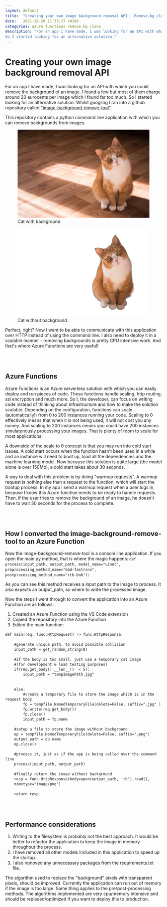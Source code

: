 ```yaml
---
layout: default
title:  "Creating your own image background removal API | Remove.bg clone"
date:   2021-10-26 11:33:27 +0100
categories: azure functions remove.bg clone
description: "For an app I have made, I was looking for an API with which you could remove the background of an image. I found a few but most of them charge around 20 eurocents per image which I found far tooS much. 
So I started looking for an alternative solution."
---
```


# Creating your own image background removal API

For an app I have made, I was looking for an API with which you could remove the background of an image. I found a few but most of them charge around 20 eurocents per image which I found far too much. 
So I started looking for an alternative solution. Whilst googling I ran into a github repository called ["image-background-remove-tool"](https://github.com/OPHoperHPO/image-background-remove-tool).

This repository contains a python command line application with which you can remove backgrounds from images.


<figure> 
        <img src="/assets/images/kitty.jpg"/>
        <figcaption> Cat with background.</figcaption>
</figure>


<figure> 
        <img src="/assets/images/transpcat.png"/>
        <figcaption> Cat without background.</figcaption>
</figure>



 Perfect, right? Now I want to be able to communicate with this application over HTTP instead of using the command line. I also need to deploy it in a scalable manner - removing backgrounds is pretty CPU intensive work. And that's where Azure Functions are very useful!

<br/><br/>

## Azure Functions
Azure Functions is an Azure serverless solution with which you can easily deploy and run pieces of code. These functions handle scaling, http routing, ssl
encryption and much more. So I, the developer, can focus on writing code instead of thinking about infrastructure and how to make the solution scalable. 
Depending on the configuration, functions can scale (automatically!) from 0 to 200 instances running your code. Scaling to 0 effectively means that when it is not being used, it will not cost you any money. And scaling to 200 instances means you could have 200 instances simulatenously processing your images. That is plenty of room to scale for most applications. 

A downside of the scale to 0 concept is that you may run into cold start issues. A cold start occurs when the function hasn't been used in a while and an instance will need to boot up, load all the dependencies and the machine learning model. Now because this solution is quite large (the model alone is over 150Mb), 
a cold start takes about 30 seconds. 

A way to deal with this problem is by doing "warmup requests". A warmup request is nothing else than a request to the function, which will start the bootup process. In my app I send a warmup request when a user logs in, because I know this Azure function needs to be ready
to handle requests. Then, if the user tries to remove the background of an image, he doesn't have to wait 30 seconds for the process to complete.

<br/><br/>


## How I converted the image-background-remove-tool to an Azure Function
Now the image-background-remove-tool is a console line application. 
If you open the main.py method, that is where the magic happens:
`def process(input_path, output_path, model_name="u2net",
            preprocessing_method_name="bbd-fastrcnn", postprocessing_method_name="rtb-bnb"):`

As you can see this method receives a input path to the image to process. It also expects an output_path, so where to write the processed image.

Now the steps I went through to convert the application into an Azure Function are as follows:
1. Created an Azure Function using the VS Code extension
2. Copied the repository into the Azure Function
3. Edited the main function:


``` 
def main(req: func.HttpRequest) -> func.HttpResponse:

    #generate unique path, to avoid possible collision 
    input_path = get_random_string(8)
    
    #if the body is too small, just use a temporary cat image 
    #(for development & load testing purposes)
    if(req.get_body().__len__()  < 5): 
        input_path = "tempImagePath.jpg"

     
    else:  
        #create a temporary file to store the image which is in the request body
        fp = tempfile.NamedTemporaryFile(delete=False, suffix=".jpg" )
        fp.write(req.get_body())
        fp.close()
        input_path = fp.name
        
    #setup a file to store the image without background
    op = tempfile.NamedTemporaryFile(delete=False, suffix=".png")  
    output_path = op.name
    op.close()
    
    #process it, just as if the app is being called over the command line
    process(input_path, output_path)

    #finally return the image without background
    resp = func.HttpResponse(body=open(output_path, 'rb').read(), 
    mimetype="image/png")

    return resp
```


<br/><br/>

## Performance considerations

1. Writing to the filesystem is probably not the best approach. It would be better to refactor the application to keep the image in memory throughout the process.
2. I have removed all other models included in this application to speed up the startup.
3. I also removed any unnecessary packages from the requirements.txt file.

The algorithm used to replace the "background" pixels with transparent pixels, should be improved. Currently the application can run out of memory if the image is too large.
Same thing applies to the pre/post-processing methods. The algorithms implemented are very cpu/memory intensive and should be replaced/optimized if you want to deploy this to production.






